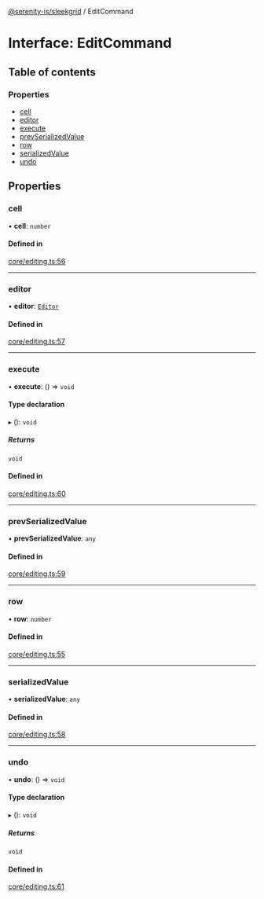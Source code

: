 [@serenity-is/sleekgrid](../README.md) / EditCommand

# Interface: EditCommand

## Table of contents

### Properties

- [cell](EditCommand.md#cell)
- [editor](EditCommand.md#editor)
- [execute](EditCommand.md#execute)
- [prevSerializedValue](EditCommand.md#prevserializedvalue)
- [row](EditCommand.md#row)
- [serializedValue](EditCommand.md#serializedvalue)
- [undo](EditCommand.md#undo)

## Properties

### cell

• **cell**: `number`

#### Defined in

[core/editing.ts:56](https://github.com/serenity-is/sleekgrid/blob/master/src/core/editing.ts#L56)

___

### editor

• **editor**: [`Editor`](Editor.md)

#### Defined in

[core/editing.ts:57](https://github.com/serenity-is/sleekgrid/blob/master/src/core/editing.ts#L57)

___

### execute

• **execute**: () => `void`

#### Type declaration

▸ (): `void`

##### Returns

`void`

#### Defined in

[core/editing.ts:60](https://github.com/serenity-is/sleekgrid/blob/master/src/core/editing.ts#L60)

___

### prevSerializedValue

• **prevSerializedValue**: `any`

#### Defined in

[core/editing.ts:59](https://github.com/serenity-is/sleekgrid/blob/master/src/core/editing.ts#L59)

___

### row

• **row**: `number`

#### Defined in

[core/editing.ts:55](https://github.com/serenity-is/sleekgrid/blob/master/src/core/editing.ts#L55)

___

### serializedValue

• **serializedValue**: `any`

#### Defined in

[core/editing.ts:58](https://github.com/serenity-is/sleekgrid/blob/master/src/core/editing.ts#L58)

___

### undo

• **undo**: () => `void`

#### Type declaration

▸ (): `void`

##### Returns

`void`

#### Defined in

[core/editing.ts:61](https://github.com/serenity-is/sleekgrid/blob/master/src/core/editing.ts#L61)
